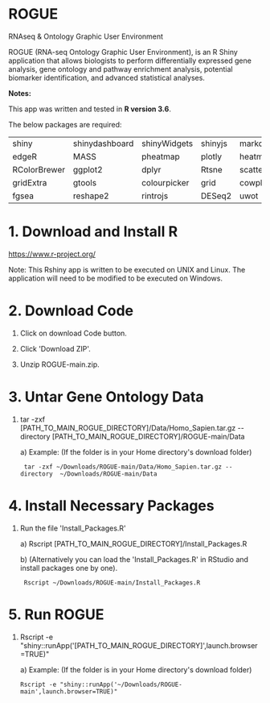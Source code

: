 # ROGUE
RNAseq &amp; Ontology Graphic User Environment

ROGUE (RNA-seq Ontology Graphic User Environment), is an R Shiny application that allows biologists to perform differentially expressed gene analysis, gene ontology and pathway enrichment analysis, potential biomarker identification, and advanced statistical analyses. 

**Notes:**

This app was written and tested in **R version 3.6**.

The below packages are required:

|          |              |            |       |        |
|----------|--------------|------------|-------|--------|
|shiny     |shinydashboard|shinyWidgets|shinyjs|markdown|
| edgeR |MASS|pheatmap|plotly|heatmaply|
| RColorBrewer|ggplot2|dplyr|Rtsne|scatterplot3d|
|gridExtra|gtools|colourpicker|grid|cowplot|
|fgsea  |reshape2|rintrojs|DESeq2|uwot|





# 1. Download and Install R
https://www.r-project.org/

Note: This Rshiny app is written to be executed on UNIX and Linux. The application will need to be modified to be executed on Windows.

# 2. Download Code
1. Click on download Code button.

2. Click 'Download ZIP'.

3. Unzip ROGUE-main.zip.

# 3. Untar Gene Ontology Data
1. tar -zxf [PATH_TO_MAIN_ROGUE_DIRECTORY]/Data/Homo_Sapien.tar.gz --directory [PATH_TO_MAIN_ROGUE_DIRECTORY]/ROGUE-main/Data

	a) Example: (If the folder is in your Home directory's download folder)

		tar -zxf ~/Downloads/ROGUE-main/Data/Homo_Sapien.tar.gz --directory  ~/Downloads/ROGUE-main/Data


# 4. Install Necessary Packages

1. Run the file 'Install_Packages.R'

	a) Rscript [PATH_TO_MAIN_ROGUE_DIRECTORY]/Install_Packages.R

	b) (Alternatively you can load the 'Install_Packages.R' in RStudio and install packages one by one).
	
		Rscript ~/Downloads/ROGUE-main/Install_Packages.R

# 5. Run ROGUE
1.	Rscript -e "shiny::runApp('[PATH_TO_MAIN_ROGUE_DIRECTORY]',launch.browser=TRUE)"

	a)	Example: (If the folder is in your Home directory's download folder)
	
		Rscript -e "shiny::runApp('~/Downloads/ROGUE-main',launch.browser=TRUE)"
